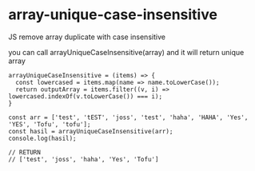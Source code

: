 # array-unique-case-insensitive
JS remove array duplicate with case insensitive

you can call arrayUniqueCaseInsensitive(array) and it will return unique array

```
arrayUniqueCaseInsensitive = (items) => {
  const lowercased = items.map(name => name.toLowerCase());
  return outputArray = items.filter((v, i) => lowercased.indexOf(v.toLowerCase()) === i);
}

const arr = ['test', 'tEST', 'joss', 'test', 'haha', 'HAHA', 'Yes', 'YES', 'Tofu', 'tofu'];
const hasil = arrayUniqueCaseInsensitive(arr);
console.log(hasil);

// RETURN
// ['test', 'joss', 'haha', 'Yes', 'Tofu']
```
